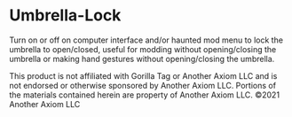 # Umbrella-Lock
Turn on or off on computer interface and/or haunted mod menu to lock the umbrella to open/closed, useful for modding without opening/closing the umbrella or making hand gestures without opening/closing the umbrella.

This product is not affiliated with Gorilla Tag or Another Axiom LLC and is not endorsed or otherwise sponsored by Another Axiom LLC. Portions of the materials contained herein are property of Another Axiom LLC. ©2021 Another Axiom LLC
